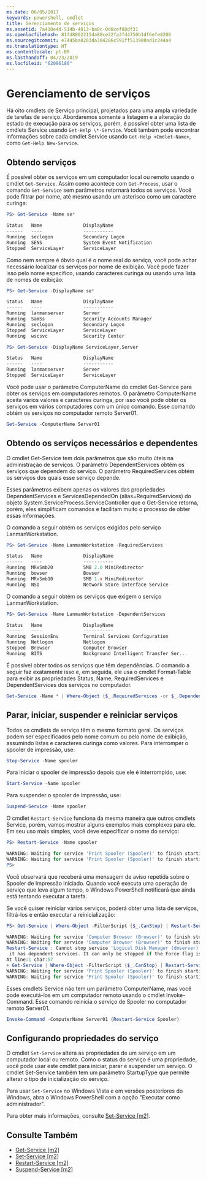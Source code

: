 ```yaml
---
ms.date: 06/05/2017
keywords: powershell, cmdlet
title: Gerenciamento de serviços
ms.assetid: 7a410e4d-514b-4813-ba0c-0d8cef88df31
ms.openlocfilehash: 81fd8802215da80ce22fa3fd4750b1df6efe8206
ms.sourcegitcommit: e7445ba8203da304286c591ff513900ad1c244a4
ms.translationtype: HT
ms.contentlocale: pt-BR
ms.lasthandoff: 04/23/2019
ms.locfileid: "62086180"
---
```

# <a name="managing-services"></a>Gerenciamento de serviços

Há oito cmdlets de Serviço principal, projetados para uma ampla variedade de tarefas de serviço. Abordaremos somente a listagem e a alteração do estado de execução para os serviços, porém, é possível obter uma lista de cmdlets Service usando `Get-Help \*-Service`. Você também pode encontrar informações sobre cada cmdlet Service usando `Get-Help <Cmdlet-Name>`, como `Get-Help New-Service`.

## <a name="getting-services"></a>Obtendo serviços

É possível obter os serviços em um computador local ou remoto usando o cmdlet `Get-Service`. Assim como acontece com `Get-Process`, usar o comando `Get-Service` sem parâmetros retornará todos os serviços. Você pode filtrar por nome, até mesmo usando um asterisco como um caractere curinga:

```powershell
PS> Get-Service -Name se*

Status   Name               DisplayName
------   ----               -----------
Running  seclogon           Secondary Logon
Running  SENS               System Event Notification
Stopped  ServiceLayer       ServiceLayer
```

Como nem sempre é óbvio qual é o nome real do serviço, você pode achar necessário localizar os serviços por nome de exibição. Você pode fazer isso pelo nome específico, usando caracteres curinga ou usando uma lista de nomes de exibição:

```powershell
PS> Get-Service -DisplayName se*

Status   Name               DisplayName
------   ----               -----------
Running  lanmanserver       Server
Running  SamSs              Security Accounts Manager
Running  seclogon           Secondary Logon
Stopped  ServiceLayer       ServiceLayer
Running  wscsvc             Security Center

PS> Get-Service -DisplayName ServiceLayer,Server

Status   Name               DisplayName
------   ----               -----------
Running  lanmanserver       Server
Stopped  ServiceLayer       ServiceLayer
```

Você pode usar o parâmetro ComputerName do cmdlet Get-Service para obter os serviços em computadores remotos. O parâmetro ComputerName aceita vários valores e caracteres curinga, por isso você pode obter os serviços em vários computadores com um único comando. Esse comando obtém os serviços no computador remoto Server01.

```powershell
Get-Service -ComputerName Server01
```

## <a name="getting-required-and-dependent-services"></a>Obtendo os serviços necessários e dependentes

O cmdlet Get-Service tem dois parâmetros que são muito úteis na administração de serviços. O parâmetro DependentServices obtém os serviços que dependem do serviço. O parâmetro RequiredServices obtém os serviços dos quais esse serviço depende.

Esses parâmetros exibem apenas os valores das propriedades DependentServices e ServicesDependedOn (alias=RequiredServices) do objeto System.ServiceProcess.ServiceController que o Get-Service retorna, porém, eles simplificam comandos e facilitam muito o processo de obter essas informações.

O comando a seguir obtém os serviços exigidos pelo serviço LanmanWorkstation.

```powershell
PS> Get-Service -Name LanmanWorkstation -RequiredServices

Status   Name               DisplayName
------   ----               -----------
Running  MRxSmb20           SMB 2.0 MiniRedirector
Running  bowser             Bowser
Running  MRxSmb10           SMB 1.x MiniRedirector
Running  NSI                Network Store Interface Service
```

O comando a seguir obtém os serviços que exigem o serviço LanmanWorkstation.

```powershell
PS> Get-Service -Name LanmanWorkstation -DependentServices

Status   Name               DisplayName
------   ----               -----------
Running  SessionEnv         Terminal Services Configuration
Running  Netlogon           Netlogon
Stopped  Browser            Computer Browser
Running  BITS               Background Intelligent Transfer Ser...
```

É possível obter todos os serviços que têm dependências. O comando a seguir faz exatamente isso e, em seguida, ele usa o cmdlet Format-Table para exibir as propriedades Status, Name, RequiredServices e DependentServices dos serviços no computador.

```powershell
Get-Service -Name * | Where-Object {$_.RequiredServices -or $_.DependentServices} | Format-Table -Property Status, Name, RequiredServices, DependentServices -auto
```

## <a name="stopping-starting-suspending-and-restarting-services"></a>Parar, iniciar, suspender e reiniciar serviços

Todos os cmdlets de serviço têm o mesmo formato geral. Os serviços podem ser especificados pelo nome comum ou pelo nome de exibição, assumindo listas e caracteres curinga como valores. Para interromper o spooler de impressão, use:

```powershell
Stop-Service -Name spooler
```

Para iniciar o spooler de impressão depois que ele é interrompido, use:

```powershell
Start-Service -Name spooler
```

Para suspender o spooler de impressão, use:

```powershell
Suspend-Service -Name spooler
```

O cmdlet `Restart-Service` funciona da mesma maneira que outros cmdlets Service, porém, vamos mostrar alguns exemplos mais complexos para ele. Em seu uso mais simples, você deve especificar o nome do serviço:

```powershell
PS> Restart-Service -Name spooler

WARNING: Waiting for service 'Print Spooler (Spooler)' to finish starting...
WARNING: Waiting for service 'Print Spooler (Spooler)' to finish starting...
PS>
```

Você observará que receberá uma mensagem de aviso repetida sobre o Spooler de Impressão iniciado. Quando você executa uma operação de serviço que leva algum tempo, o Windows PowerShell notificará que ainda está tentando executar a tarefa.

Se você quiser reiniciar vários serviços, poderá obter uma lista de serviços, filtrá-los e então executar a reinicialização:

```powershell
PS> Get-Service | Where-Object -FilterScript {$_.CanStop} | Restart-Service

WARNING: Waiting for service 'Computer Browser (Browser)' to finish stopping...
WARNING: Waiting for service 'Computer Browser (Browser)' to finish stopping...
Restart-Service : Cannot stop service 'Logical Disk Manager (dmserver)' because
 it has dependent services. It can only be stopped if the Force flag is set.
At line:1 char:57
+ Get-Service | Where-Object -FilterScript {$_.CanStop} | Restart-Service <<<<
WARNING: Waiting for service 'Print Spooler (Spooler)' to finish starting...
WARNING: Waiting for service 'Print Spooler (Spooler)' to finish starting...
```

Esses cmdlets Service não tem um parâmetro ComputerName, mas você pode executá-los em um computador remoto usando o cmdlet Invoke-Command. Esse comando reinicia o serviço de Spooler no computador remoto Server01.

```powershell
Invoke-Command -ComputerName Server01 {Restart-Service Spooler}
```

## <a name="setting-service-properties"></a>Configurando propriedades do serviço

O cmdlet `Set-Service` altera as propriedades de um serviço em um computador local ou remoto. Como o status do serviço é uma propriedade, você pode usar este cmdlet para iniciar, parar e suspender um serviço.
O cmdlet Set-Service também tem um parâmetro StartupType que permite alterar o tipo de inicialização do serviço.

Para usar `Set-Service` no Windows Vista e em versões posteriores do Windows, abra o Windows PowerShell com a opção "Executar como administrador".

Para obter mais informações, consulte [Set-Service [m2]](https://technet.microsoft.com/library/b71e29ed-372b-4e32-a4b7-5eb6216e56c3).

## <a name="see-also"></a>Consulte Também

- [Get-Service [m2]](https://technet.microsoft.com/en-us/library/0a09cb22-0a1c-4a79-9851-4e53075f9cf6)
- [Set-Service [m2]](https://technet.microsoft.com/library/b71e29ed-372b-4e32-a4b7-5eb6216e56c3)
- [Restart-Service [m2]](https://technet.microsoft.com/en-us/library/45acf50d-2277-4523-baf7-ce7ced977d0f)
- [Suspend-Service [m2]](https://technet.microsoft.com/en-us/library/c8492b87-0e21-4faf-8054-3c83c2ec2826)
